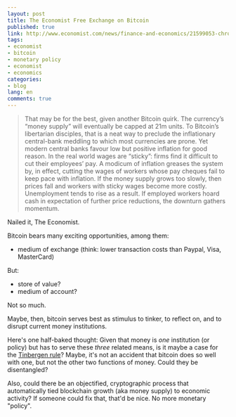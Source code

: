 ```yaml
---
layout: post
title: The Economist Free Exchange on Bitcoin
published: true
link: http://www.economist.com/news/finance-and-economics/21599053-chronic-deflation-may-keep-bitcoin-displacing-its-fiat-rivals-money
tags:
- economist
- bitcoin
- monetary policy
- economist
- economics
categories:
- blog
lang: en
comments: true
---
```


> That may be for the best, given another Bitcoin quirk.
> The currency’s “money supply” will eventually be capped at 21m units.
> To Bitcoin’s libertarian disciples, that is a neat way to preclude the inflationary central-bank meddling to which most currencies are prone.
> Yet modern central banks favour low but positive inflation for good reason.
> In the real world wages are “sticky”:
> firms find it difficult to cut their employees’ pay.
> A modicum of inflation greases the system by, in effect, cutting the wages of workers whose pay cheques fail to keep pace with inflation.
> If the money supply grows too slowly, then prices fall and workers with sticky wages become more costly.
> Unemployment tends to rise as a result.
> If employed workers hoard cash in expectation of further price reductions, the downturn gathers momentum.

Nailed it, The Economist.

Bitcoin bears many exciting opportunities, among them:
- medium of exchange (think: lower transaction costs than Paypal, Visa, MasterCard)

But:
- store of value?
- medium of account?

Not so much.

Maybe, then, bitcoin serves best as stimulus to tinker, to reflect on, and to disrupt current money institutions.

Here's one half-baked thought:
Given that money is *one* institution (or policy) but has to serve these *three* related means, is it maybe a case for the [Tinbergen rule](http://ralphanomics.blogspot.de/2011/02/tinbergen-rule.html)?
Maybe, it's not an accident that bitcoin does so well with one, but not the other two functions of money.
Could they be disentangled?

Also, could there be an objectified, cryptographic process that automatically tied blockchain growth (aka money supply) to economic activity?
If someone could fix that, that'd be nice.
No more monetary "policy".